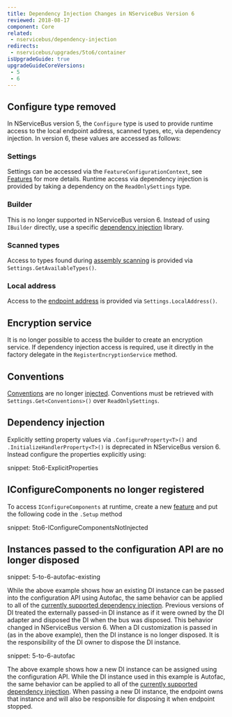 ```yaml
---
title: Dependency Injection Changes in NServiceBus Version 6
reviewed: 2018-08-17
component: Core
related:
 - nservicebus/dependency-injection
redirects:
 - nservicebus/upgrades/5to6/container
isUpgradeGuide: true
upgradeGuideCoreVersions:
 - 5
 - 6
---
```



## Configure type removed

In NServiceBus version 5, the `Configure` type is used to provide runtime access to the local endpoint address, scanned types, etc, via dependency injection. In version 6, these values are accessed as follows:


### Settings

Settings can be accessed via the `FeatureConfigurationContext`, see [Features](/nservicebus/pipeline/features.md) for more details. Runtime access via dependency injection is provided by taking a dependency on the `ReadOnlySettings` type.


### Builder

This is no longer supported in NServiceBus version 6. Instead of using `IBuilder` directly, use a specific [dependency injection](/nservicebus/dependency-injection/) library.


### Scanned types

Access to types found during [assembly scanning](/nservicebus/hosting/assembly-scanning.md) is provided via `Settings.GetAvailableTypes()`.


### Local address

Access to the [endpoint address](/nservicebus/endpoints/) is provided via `Settings.LocalAddress()`.


## Encryption service

It is no longer possible to access the builder to create an encryption service. If dependency injection access is required, use it directly in the factory delegate in the `RegisterEncryptionService` method.


## Conventions

[Conventions](/nservicebus/messaging/conventions.md) are no longer [injected](/nservicebus/dependency-injection/). Conventions must be retrieved with `Settings.Get<Conventions>()` over `ReadOnlySettings`.


## Dependency injection

Explicitly setting property values via `.ConfigureProperty<T>()` and `.InitializeHandlerProperty<T>()` is deprecated in NServiceBus version 6. Instead configure the properties explicitly using:

snippet: 5to6-ExplicitProperties


## IConfigureComponents no longer registered

To access `IConfigureComponents` at runtime, create a new [feature](/nservicebus/pipeline/features.md) and put the following code in the `.Setup` method

snippet: 5to6-IConfigureComponentsNotInjected


## Instances passed to the configuration API are no longer disposed

snippet: 5-to-6-autofac-existing

While the above example shows how an existing DI instance can be passed into the configuration API using Autofac, the same behavior can be applied to all of the [currently supported dependency injection](/nservicebus/dependency-injection/). Previous versions of DI treated the externally passed-in DI instance as if it were owned by the DI adapter and disposed the DI when the bus was disposed. This behavior changed in NServiceBus version 6. When a DI customization is passed in (as in the above example), then the DI instance is no longer disposed. It is the responsibility of the DI owner to dispose the DI instance. 

snippet: 5-to-6-autofac

The above example shows how a new DI instance can be assigned using the configuration API. While the DI instance used in this example is Autofac, the same behavior can be applied to all of the [currently supported dependency injection](/nservicebus/dependency-injection/). When passing a new DI instance, the endpoint owns that instance and will also be responsible for disposing it when endpoint stopped.